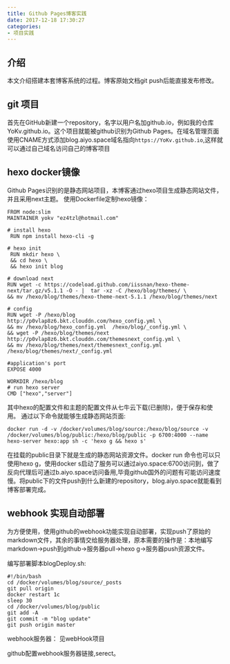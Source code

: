 ```yaml
---
title: Github Pages博客实践
date: 2017-12-18 17:30:27
categories:
- 项目实践
---
```



## 介绍
本文介绍搭建本套博客系统的过程。博客原始文档git push后能直接发布修改。
<!--more-->

## git 项目
首先在GitHub新建一个repository，名字以用户名加github.io，例如我的仓库YoKv.github.io。这个项目就能被github识别为Github Pages。在域名管理页面使用CNAME方式添加blog.aiyo.space域名指向```https://YoKv.github.io```,这样就可以通过自己域名访问自己的博客项目

## hexo docker镜像
Github Pages识别的是静态网站项目，本博客通过hexo项目生成静态网站文件，并且采用next主题。
使用Dockerfile定制hexo镜像：
```
FROM node:slim
MAINTAINER yokv "ez4tzl@hotmail.com"

# install hexo
 RUN npm install hexo-cli -g

# hexo init
 RUN mkdir hexo \
 && cd hexo \
 && hexo init blog 

# download next 
RUN wget -c https://codeload.github.com/iissnan/hexo-theme-next/tar.gz/v5.1.1 -O - |  tar -xz -C /hexo/blog/themes/ \
&& mv /hexo/blog/themes/hexo-theme-next-5.1.1 /hexo/blog/themes/next
 
# config
RUN wget -P /hexo/blog http://p0vlap8z6.bkt.clouddn.com/hexo_config.yml \
&& mv /hexo/blog/hexo_config.yml  /hexo/blog/_config.yml \
&& wget -P /hexo/blog/themes/next http://p0vlap8z6.bkt.clouddn.com/themesnext_config.yml \
&& mv /hexo/blog/themes/next/themesnext_config.yml   /hexo/blog/themes/next/_config.yml 

#application's port
EXPOSE 4000

WORKDIR /hexo/blog
# run hexo server
CMD ["hexo","server"]
```

其中hexo的配置文件和主题的配置文件从七牛云下载(已删除)，便于保存和使用。
通过以下命令就能够生成静态网站页面:
```
docker run -d -v /docker/volumes/blog/source:/hexo/blog/source -v /docker/volumes/blog/public:/hexo/blog/public -p 6700:4000 --name hexo-server hexo:app sh -c 'hexo g && hexo s'
```

在挂载的public目录下就是生成的静态网站资源文件。docker run 命令也可以只使用hexo g，使用docker s启动了服务可以通过aiyo.space:6700访问到，做了反向代理后可通过b.aiyo.space访问备用,毕竟github国外的问题有可能访问速度慢。将public下的文件push到什么新建的repository，blog.aiyo.space就能看到博客部署完成。

## webhook 实现自动部署
为方便使用，使用github的webhook功能实现自动部署，实现push了原始的markdown文件，其余的事情交给服务器处理，原本需要的操作是：本地编写markdown->push到github->服务器pull->hexo g->服务器push资源文件。

编写部署脚本blogDeploy.sh:

```
#!/bin/bash
cd /docker/volumes/blog/source/_posts
git pull origin
docker restart 1c
sleep 30
cd /docker/volumes/blog/public
git add -A
git commit -m "blog update"
git push origin master
```

webhook服务器：
见webHook项目

github配置webhook服务器链接,serect。
